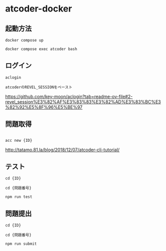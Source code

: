# atcoder-docker

## 起動方法

```
docker compose up

docker compose exec atcoder bash

```

## ログイン

<!-- ```
acc login

oj login https://beta.atcoder.jp/
``` -->

```
aclogin

atcoderのREVEL_SESSIONをペースト
```

https://github.com/key-moon/aclogin?tab=readme-ov-file#2-revel_session%E3%82%AF%E3%83%83%E3%82%AD%E3%83%BC%E3%82%92%E5%8F%96%E5%BE%97

## 問題取得

```

acc new {ID}

```

http://tatamo.81.la/blog/2018/12/07/atcoder-cli-tutorial/

## テスト

```
cd {ID}

cd {問題番号}

npm run test
```

## 問題提出

```
cd {ID}

cd {問題番号}

npm run submit
```

